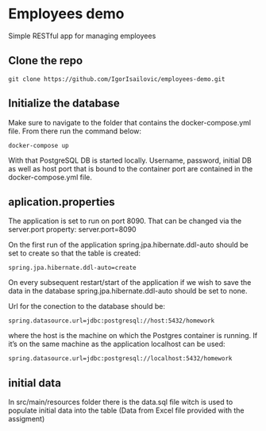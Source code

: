 # Employees demo

Simple RESTful app for managing employees


## Clone the repo

```
git clone https://github.com/IgorIsailovic/employees-demo.git
```

## Initialize the database

Make sure to navigate to the folder that contains the docker-compose.yml file.
From there run the command below:

```
docker-compose up
```

With that PostgreSQL DB is started locally.
Username, password, initial DB as well as host port that is bound to the container port are contained in the docker-compose.yml file.

## aplication.properties

The application is set to run on port 8090. That can be changed via the server.port property:
server.port=8090

On the first run of the application spring.jpa.hibernate.ddl-auto should be set to create so that the table is created:

    spring.jpa.hibernate.ddl-auto=create

On every subsequent restart/start of the application if we wish to save the data in the database spring.jpa.hibernate.ddl-auto should be set to none.

Url for the conection to the database should be:

    spring.datasource.url=jdbc:postgresql://host:5432/homework

where the host is the machine on which the Postgres container is running. If it’s on the same machine as the application localhost can be used:

    spring.datasource.url=jdbc:postgresql://localhost:5432/homework

## initial data

In src/main/resources folder there is the data.sql file witch is used to populate initial data into the table (Data from Excel file provided with the assigment)
